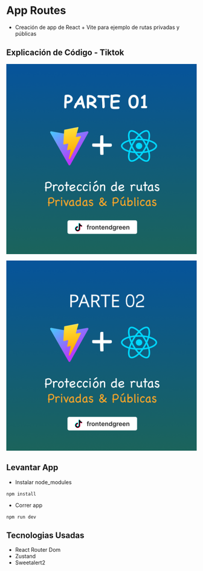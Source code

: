 # App Routes

- Creación de app de React + Vite para ejemplo de rutas privadas y públicas

## Explicación de Código - Tiktok

[![Parte 01](/01-protected-routes-github.png)](https://www.tiktok.com/@frontendgreen/video/7321791662190120197)

[![Parte 02](/02-protected-routes-github.png)](https://www.tiktok.com/@frontendgreen/video/7321797314773814534)

## Levantar App

- Instalar node_modules

```
npm install
```

- Correr app

```
npm run dev
```

## Tecnologias Usadas

- React Router Dom
- Zustand
- Sweetalert2
